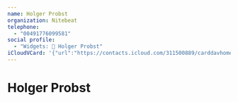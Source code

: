 ```yaml
---
name: Holger Probst
organization: Nitebeat
telephone:
  - "00491776099581"
social profile:
  - "Widgets: 🔄 Holger Probst"
iCloudVCard: '{"url":"https://contacts.icloud.com/311500889/carddavhome/card/MzgzZWQ5ZDEtMzQxNC00NTlkLTllNzUtZGMzYzNjYWM2NTU0.vcf","etag":"\"kmfhcexn\"","data":"BEGIN:VCARD\r\nVERSION:3.0\r\nFN:\r\nN:Probst;Holger;;;\r\nUID:383ed9d1-3414-459d-9e75-dc3c3cac6554\r\nPRODID:ez-vcard 0.9.13-fc\r\nREV:2025-04-03T22:14:30Z\r\nORG:Nitebeat;\r\nTEL;TYPE=CELL:00491776099581\r\nX-SOCIALPROFILE;CHARSET=UTF-8;TYPE=widgets:🔄 Holger Probst\r\nEND:VCARD"}'
---
```

# Holger Probst